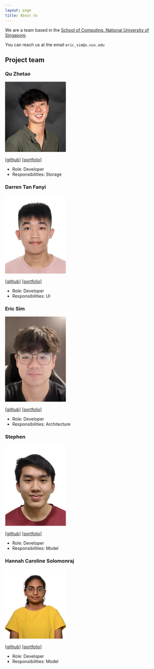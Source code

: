 ```yaml
---
layout: page
title: About Us
---
```


We are a team based in the [School of Computing, National University of Singapore](http://www.comp.nus.edu.sg).

You can reach us at the email `eric_sim@u.nus.edu`

## Project team

### Qu Zhetao

<img src="images/quzhetao01.png" width="200px">

[[github](https://github.com/quzhetao01)]
[[portfolio](team/quzhetao01.md)]

* Role: Developer
* Responsibilities: Storage

### Darren Tan Fanyi

<img src="images/darrentfy.png" width="200px">

[[github](http://github.com/darrentfy)]
[[portfolio](team/darrentfy.md)]

* Role: Developer
* Responsibilities: UI

### Eric Sim

<img src="images/simwperic.png" width="200px">

[[github](http://github.com/simwperic)]
[[portfolio](team/simwperic.md)]

* Role: Developer
* Responsibilities: Architecture

### Stephen

<img src="images/sheeepen.png" width="200px">

[[github](http://github.com/sheeepen)]
[[portfolio](team/sheeepen.md)]

* Role: Developer
* Responsibilities: Model

### Hannah Caroline Solomonraj

<img src="images/hcs1203.png" width="200px">

[[github](http://github.com/hcs1203)]
[[portfolio](team/hcs1203.md)]

* Role: Developer
* Responsibilities: Model
  

